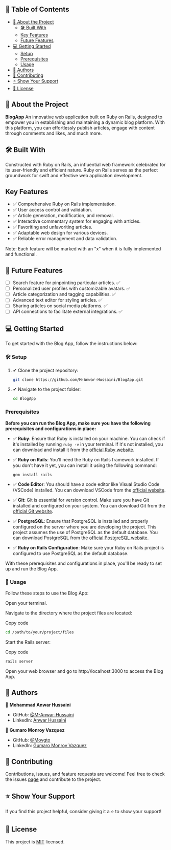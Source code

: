 
## 📗 Table of Contents

- [📖 About the Project](#about-project)
    - [🛠 Built With](#built-with)
    - [Key Features](#key-features)
    - [Future Features](#future-project)
- [💻 Getting Started](#getting-started)
    - [Setup](#setup)
    - [Prerequisites](#prerequisites)
    - [Usage](#usage)
- [👥 Authors](#authors)
- [🤝 Contributing](#contributing)
- [⭐️ Show Your Support](#support)
- [📜 License](#license)

## 📖 About the Project <a name="about-project"></a>

**BlogApp** An innovative web application built on Ruby on Rails, designed to empower you in establishing and maintaining a dynamic blog platform. With this platform, you can effortlessly publish articles, engage with content through comments and likes, and much more.


## 🛠 Built With <a name="built-with"></a>

Constructed with Ruby on Rails, an influential web framework celebrated for its user-friendly and efficient nature. Ruby on Rails serves as the perfect groundwork for swift and effective web application development.


##  Key Features <a name="key-features"></a>

- ✅ Comprehensive Ruby on Rails implementation.
- ✅ User access control and validation.
- ✅ Article generation, modification, and removal.
- ✅ Interactive commentary system for engaging with articles.
- ✅ Favoriting and unfavoriting articles.
- ✅ Adaptable web design for various devices.
- ✅ Reliable error management and data validation.





Note: Each feature will be marked with an "x" when it is fully implemented and functional.

## 🔭 Future Features <a name="future-project"></a>

- [ ] Search feature for pinpointing particular articles. ✅
- [ ] Personalized user profiles with customizable avatars. ✅
- [ ] Article categorization and tagging capabilities. ✅
- [ ] Advanced text editor for styling articles. ✅
- [ ] Sharing articles on social media platforms. ✅
- [ ] API connections to facilitate external integrations. ✅

## 💻 Getting Started <a name="getting-started"></a>

To get started with the Blog App, follow the instructions below:

### 🛠 Setup <a name="setup"></a>

1. ✔ Clone the project repository:

   ```bash
   git clone https://github.com/M-Anwar-Hussaini/BlogApp.git
    ```
2. ✔ Navigate to the project folder:

    ```bash
    cd BlogApp
    ```


### Prerequisites <a name="prerequisites"></a>
**Before you can run the Blog App, make sure you have the following prerequisites and configurations in place:**

- ✅ **Ruby**: Ensure that Ruby is installed on your machine. You can check if it's installed by running `ruby -v` in your terminal. If it's not installed, you can download and install it from the [official Ruby website](https://www.ruby-lang.org/en/documentation/installation/).

- ✅ **Ruby on Rails**: You'll need the Ruby on Rails framework installed. If you don't have it yet, you can install it using the following command:
  ```
  gem install rails
  ```

- ✅ **Code Editor**: You should have a code editor like Visual Studio Code (VSCode) installed. You can download VSCode from the [official website](https://code.visualstudio.com/).

- ✅ **Git**: Git is essential for version control. Make sure you have Git installed and configured on your system. You can download Git from the [official Git website](https://git-scm.com/downloads).

- ✅ **PostgreSQL**: Ensure that PostgreSQL is installed and properly configured on the server where you are developing the project. This project assumes the use of PostgreSQL as the default database. You can download PostgreSQL from the [official PostgreSQL website](https://www.postgresql.org/download/).

- ✅ **Ruby on Rails Configuration**: Make sure your Ruby on Rails project is configured to use PostgreSQL as the default database.

With these prerequisites and configurations in place, you'll be ready to set up and run the Blog App.

### 📖 Usage <a name="usage"></a>
Follow these steps to use the Blog App:

Open your terminal.

Navigate to the directory where the project files are located:

Copy code
```bash
cd /path/to/your/project/files
```
Start the Rails server:

Copy code
```bash
rails server
```
Open your web browser and go to http://localhost:3000 to access the Blog App.

## 👥 Authors <a name="authors"></a>

👤 **Mohammad Anwar Hussaini**

- GitHub: [@M-Anwar-Hussaini](https://github.com/M-Anwar-Hussaini/)
- LinkedIn: [Anwar Hussaini](https://www.linkedin.com/in/anwar-hussaini/)

👤 **Gumaro Monroy Vazquez**

- GitHub: [@Movgto](https://github.com/Movgto)
- LinkedIn: [Gumaro Monroy Vazquez](https://www.linkedin.com/in/gumaro-monroy-vazquez-1705aa165/)

## 🤝 Contributing <a name="contributing"></a>

Contributions, issues, and feature requests are welcome!
Feel free to check the issues [page](https://github.com/M-Anwar-Hussaini/BlogApp/issues) and contribute to the project.

## ⭐️ Show Your Support <a name="support"></a>
If you find this project helpful, consider giving it a ⭐️ to show your support!

## 📜 License <a name="license"></a>
This project is [MIT](./LICENSE) licensed.
